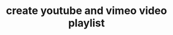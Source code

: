 ---
title: create youtube and vimeo video playlist
permalink: https://github.com/colorlessenergy/video-playlist
order: 9
published: true
---